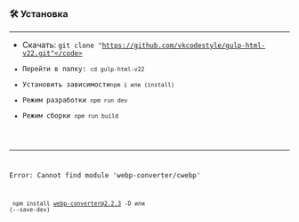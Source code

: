 ### 🛠️ Установка
___

- Скачать: <code>git clone "https://github.com/vkcodestyle/gulp-html-v22.git"</code>
- Перейти в папку: <code>cd gulp-html-v22</code>
- Установить зависимости<code>npm i или (install)</code>
- Режим разработки <code>npm run dev</code>
- Режим сборки <code>npm run build</code>
____

Error: Cannot find module 'webp-converter/cwebp'

<code>&nbsp;npm install webp-converter@2.2.3 -D или (--save-dev)&nbsp;</code>
